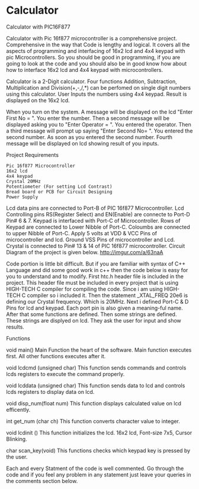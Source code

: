 # Calculator
Calculator with PIC16F877

Calculator with Pic 16f877 microcontroller is a comprehensive project. Comprehensive in the way that Code is lengthy and logical. It covers all the aspects of programming and interfacing of 16x2 lcd and 4x4 keypad with pic Microcontrollers. So you should be good in programming, if you are going to look at the code and you should also be in good know how about how to interface 16x2 lcd and 4x4 keypad with microcontrollers.

Calculator is a 2-Digit calculator. Four functions Addition, Subtraction, Multiplication and Division(+,-,/,*) can be perfomed on single digit numbers using this calculator. User Inputs the numbers using 4x4 keypad. Result is displayed on the 16x2 lcd.

When you turn on the system. A message will be displayed on the lcd "Enter First No = ". You enter the number. Then a second message will be displayed asking you to "Enter Operator = ". You entered the operator. Then a third message will prompt up saying "Enter Second No= ". You entered the second number. As soon as you entered the second number. Fourth message will be displayed on lcd showing result of you inputs. 

Project Requirements

    Pic 16f877 Microcontroller
    16x2 lcd 
    4x4 keypad
    Crystal 20MHz
    Potentiometer (For setting Lcd Contrast)
    Bread board or PCB for Circuit Designing
    Power Supply 

Lcd data pins are connected to Port-B of PIC 16f877 Microcontroller. Lcd Controlling pins RS(Register Select) and EN(Enable) are connecte to Port-D Pin# 6 & 7. Keypad is interfaced with Port-C of Microcontroller. Rows of Keypad are connected to Lower Nibble of Port-C. Coloumbs are connected to upper Nibble of Port-C. Apply 5 volts at VDD & VCC Pins of microcontroller and lcd. Ground VSS Pins of microcontroller and Lcd. Crystal is connected to Pin# 13 & 14 of PIC 16f877 microcontroller. Circuit Diagram of the project is given below.
http://imgur.com/a/63naA

Code portion is little bit difficult. But if you are familiar with syntax of C++ Language and did some good work in c++ then the code below is easy for you to understand and to modify. First htc.h header file is included in the project. This header file must be included in every project that is using HIGH-TECH C compiler for compiling the code. Since i am using HIGH-TECH C compiler so i included it. Then the statement _XTAL_FREQ 20e6 is defining our Crystal frequency. Which is 20MHz. Next i defined Port-C & D Pins for lcd and keypad. Each port pin is also given a meaning-ful name. After that some functions are defined. Then some strings are defined. These strings are displyed on lcd. They ask the user for input and show results.

Functions 

void main()
Main Function the heart of the software. Main function executes first. All other functions executes after it.

void lcdcmd  (unsigned char)
This function sends commands and controls lcds registers to execute the command properly.
  
void lcddata (unsigned char)
This function sends data to lcd and controls lcds registers to display data on lcd.

void disp_num(float num)
This function displays calculated value on lcd efficently. 

int get_num  (char ch)
This function converts character value to integer.

void lcdinit ()
This function initializes the lcd. 16x2 lcd, Font-size 7x5, Cursor Blinking.

char scan_key(void)
This functions checks which keypad key is pressed by the user.
 

Each and every Statment of the code is well commented. Go through the code and if you feel any problem in any statement just leave your queries in the comments section below.
